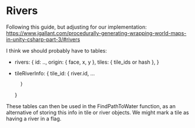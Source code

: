 # Rivers

Following this guide, but adjusting for our implementation: https://www.jgallant.com/procedurally-generating-wrapping-world-maps-in-unity-csharp-part-3/#rivers

I think we should probably have to tables:

- rivers:
	{
		id: ..,
		origin: { face, x, y },
		tiles: { tile_ids or hash },
	}
- tileRiverInfo:
	{ 
		tile_id: 
		{ 
			river.id, ...

		} 
	}

These tables can then be used in the FindPathToWater function, as an alternative of storing this info in tile or river objects.
We might mark a tile as having a river in a flag.
